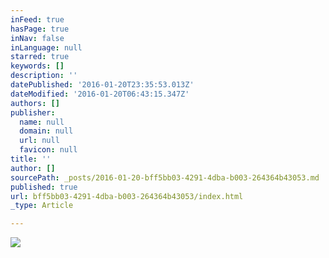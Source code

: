 ```yaml
---
inFeed: true
hasPage: true
inNav: false
inLanguage: null
starred: true
keywords: []
description: ''
datePublished: '2016-01-20T23:35:53.013Z'
dateModified: '2016-01-20T06:43:15.347Z'
authors: []
publisher:
  name: null
  domain: null
  url: null
  favicon: null
title: ''
author: []
sourcePath: _posts/2016-01-20-bff5bb03-4291-4dba-b003-264364b43053.md
published: true
url: bff5bb03-4291-4dba-b003-264364b43053/index.html
_type: Article

---
```

![](https://the-grid-user-content.s3-us-west-2.amazonaws.com/47317cb2-bc4f-4879-8408-26d035c24d99.jpg)